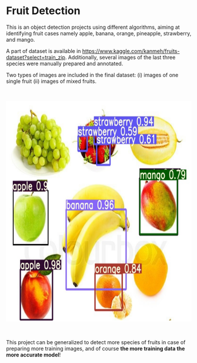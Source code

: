 # Fruit Detection

This is an object detection projects using different algorithms, aiming at identifying fruit cases namely apple, banana, orange, pineapple, strawberry, and mango.

A part of dataset is available in https://www.kaggle.com/kanmeh/fruits-dataset?select=train_zip. Additionally, several images of the last three species were manually prepared and annotated.

Two types of images are included in the final dataset: (i) images of one single fruit (ii) images
of mixed fruits.

<p><br>
<div>
<img src="https://github.com/F-Aghaeipoor/DL-Fruit-Detection/blob/master/YOLO-V5/Sources/3f.png" width="800" height="600"/>
</div>
<p><br>
  
This project can be generalized to detect more species of fruits in case of preparing more training images, and of course **the more training data the more accurate model**!
